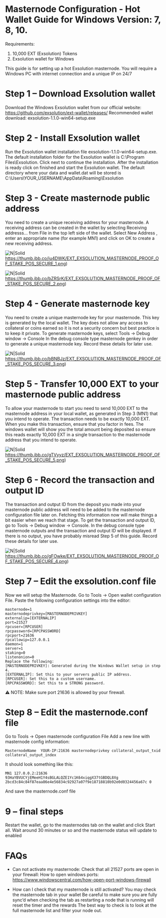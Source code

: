 # Masternode Configuration - Hot Wallet Guide for Windows Version: 7, 8, 10.

Requirements:
1.	10,000 EXT (Exsolution) Tokens
2.	Exsolution wallet for Windows


This guide is for setting up a hot Exsolution masternode. You will require a Windows PC with internet connection and a unique IP on 24/7

# Step 1 – Download Exsolution wallet
Download the Windows Exsolution wallet from our official website: https://github.com/exsolution/ext-wallet/releases/ 
Recommended wallet download: exsolution-1.1.0-win64-setup.exe

# Step 2 - Install Exsolution wallet
Run the Exsolution wallet installation file exsolution-1.1.0-win64-setup.exe. The default installation folder for the Exsolution wallet is C:\Program Files\Exsolution. Click next to continue the installation. After the installation is ready click on finished and start the Exsolution wallet. The default directory where your data and wallet.dat will be stored is C:\Users\YOUR_USERNAME\AppData\Roaming\Exsolution

# Step 3 - Create masternode public address
You need to create a unique receiving address for your masternode. A receiving address can be created in the wallet by selecting Receiving addresss… from File in the top left side of the wallet. Select New Address , enter an appropriate name (for example MN1) and click on OK to create a new receiving address.

![N|Solid](https://thumb.ibb.co/iu4DWK/EXT_EXSOLUTION_MASTERNODE_PROOF_OF_STAKE_POS_SECURE_1.png) https://thumb.ibb.co/iu4DWK/EXT_EXSOLUTION_MASTERNODE_PROOF_OF_STAKE_POS_SECURE_1.png)

![N|Solid](https://thumb.ibb.co/bZRSrK/EXT_EXSOLUTION_MASTERNODE_PROOF_OF_STAKE_POS_SECURE_2.png) https://thumb.ibb.co/bZRSrK/EXT_EXSOLUTION_MASTERNODE_PROOF_OF_STAKE_POS_SECURE_2.png)


# Step 4 - Generate masternode key
You need to create a unique masternode key for your masternode. This key is generated by the local wallet. The key does not allow any access to collateral or coins earned so it is not a security concern but best practice is to keep it private.
To generate masternode keys, select Tools -> Debug window -> Console
In the debug console type masternode genkey in order to generate a unique masternode key. Record these details for later use.

![N|Solid](https://thumb.ibb.co/bBNBJz/EXT_EXSOLUTION_MASTERNODE_PROOF_OF_STAKE_POS_SECURE_3.png) https://thumb.ibb.co/bBNBJz/EXT_EXSOLUTION_MASTERNODE_PROOF_OF_STAKE_POS_SECURE_3.png)

# Step 5 - Transfer 10,000 EXT to your masternode public address
To allow your masternode to start you need to send 10,000 EXT  to the masternode address in your local wallet, as generated in Step 3 (MN1) that you intend to operate. The transaction needs to be exactly 10,000 EXT. When you make this transaction, ensure that you factor in fees. The windows wallet will show you the total amount being deposited so ensure this reads exactly 10,000 EXT in a single transaction to the masternode address that you intend to operate.
 
 ![N|Solid](https://thumb.ibb.co/gTVyyz/EXT_EXSOLUTION_MASTERNODE_PROOF_OF_STAKE_POS_SECURE_5.png) https://thumb.ibb.co/gTVyyz/EXT_EXSOLUTION_MASTERNODE_PROOF_OF_STAKE_POS_SECURE_5.png)
 
# Step 6 - Record the transaction and output ID
The transaction and output ID from the deposit you made into your masternode public address will need to be added to the masternode configuration file later on. Fetching this information now will make things a bit easier when we reach that stage. To get the transaction and output ID, go to Tools -> Debug window -> Console. In the debug console type masternode outputs and the transaction and output ID will be displayed. If there is no output, you have probably misread Step 5 of this guide. Record these details for later use.
 
 ![N|Solid](https://thumb.ibb.co/gFOwke/EXT_EXSOLUTION_MASTERNODE_PROOF_OF_STAKE_POS_SECURE_.png) https://thumb.ibb.co/gFOwke/EXT_EXSOLUTION_MASTERNODE_PROOF_OF_STAKE_POS_SECURE_4.png)
 
# Step 7 – Edit the exsolution.conf  file
Now we will setup the Masternode. Go to Tools -> Open wallet configuration File.
Paste the following configuration settings into the editor:
```
masternode=1 
masternodeprivkey=[MASTERNODEPRIVKEY]
externalip=[EXTERNALIP]
port=21527
rpcuser=[RPCUSER] 
rpcpassword=[RPCPASSWORD]  
rpcport=21636
rpcallowip=127.0.0.1  
daemon=1  
server=1  
staking=0  
listenonion=0
Replace the following:
[MASTERNODEPRIVKEY]: Generated during the Windows Wallet setup in step 4.
[EXTERNALIP]: Set this to your servers public IP address.
[RPCUSER]: Set this to a custom username.    
[RPCPASSWORD]: Set this to a STRONG password. 
```

:warning: NOTE: Make sure port 21636 is allowed by your firewall.

# Step 8 – Edit the masternode.conf file
Go to Tools -> Open masternode configuration File
Add a new line with masternode config information:
```
MasternodeName  YOUR-IP:21636 masternodeprivkey collateral_output_txid collateral_output_index
```
It should look something like this:
```
MN1 127.0.0.2:21636 93HaYBVUCYjEMeeH1Y4sBGLALQZE1Yc1K64xiqgX37tGBDQL8Xg 2bcd3c84c84f87eaa86e4e56834c92927a07f9e18718810b92e0d0324456a67c 0
```
And save the masternode.conf file

# 9 – final steps
Restart the wallet, go to the masternodes tab on the wallet and click Start all. Wait around 30 minutes or so and the masternode status will update to enabled


# FAQs
- Can not activate my masternode:
Check that all 21527 ports are open in your firewall:
How to open windows ports: https://www.windowscentral.com/how-open-port-windows-firewall

- How can I check that my masternode is still activated?
You may check the masternode tab in your wallet
Be careful to make sure you are fully sync’d when checking the tab as restarting a node that is running will reset the timer and the rewards
The best way to check is to look at the full masternode list and filter your node out.



